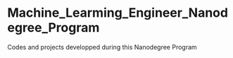 # Machine_Learming_Engineer_Nanodegree_Program
Codes and projects developped during this Nanodegree Program
